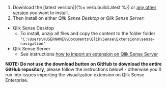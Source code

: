 1. Download the [latest version]({%= verb.buildLatest %}) or [any other version](https://github.com/stefanwalther/sense-export/tree/master/build) you want to install.
2. Then install on either *Qlik Sense Desktop* or *Qlik Sense Server*:

* Qlik Sense Desktop
	* To install, unzip all files and copy the content to the folder folder `"C:\Users\%USERNAME%\Documents\Qlik\Sense\Extensions\sense-navigation"`
* Qlik Sense Server
	* See instructions [how to import an extension on Qlik Sense Server](http://help.qlik.com/sense/2.0/en-US/online/#../Subsystems/ManagementConsole/Content/import-extensions.htm)

**NOTE: Do not use the download button on GitHub to download the entire GitHub repository**, please follow the instructions below! - otherwise you'll run into issues importing the visualization extension on Qlik Sense Enterprise.
